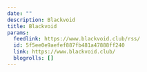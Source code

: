 ```yaml
---
date: ""
description: Blackvoid
title: Blackvoid
params:
  feedlink: https://www.blackvoid.club/rss/
  id: 5f5ee0e9aefef887fb481a47888ff240
  link: https://www.blackvoid.club/
  blogrolls: []
---
```

